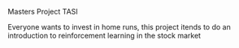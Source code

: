 Masters Project TASI

Everyone wants to invest in home runs, this project itends to do an introduction to reinforcement learning in the stock market
